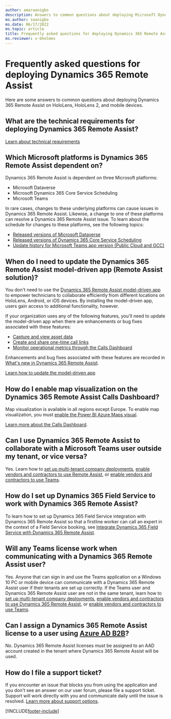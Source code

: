 ```yaml
---
author: amaraanigbo
description: Answers to common questions about deploying Microsoft Dynamics 365 Remote Assist.
ms.author: soanigbo
ms.date: 06/17/2022
ms.topic: article
title: Frequently asked questions for deploying Dynamics 365 Remote Assist 
ms.reviewer: v-bholmes
---
```


# Frequently asked questions for deploying Dynamics 365 Remote Assist

Here are some answers to common questions about deploying Dynamics 365 Remote Assist on HoloLens, HoloLens 2, and mobile devices.

## What are the technical requirements for deploying Dynamics 365 Remote Assist?

[Learn about technical requirements](requirements.md)

## Which Microsoft platforms is Dynamics 365 Remote Assist dependent on?
 
Dynamics 365 Remote Assist is dependent on three Microsoft platforms:
 
- Microsoft Dataverse
- Microsoft Dynamics 365 Core Service Scheduling
- Microsoft Teams
 
In rare cases, changes to these underlying platforms can cause issues in Dynamics 365 Remote Assist. Likewise, a change to one of these platforms can resolve a Dynamics 365 Remote Assist issue. To learn about the schedule for changes to these platforms, see the following topics:

- [Released versions of Microsoft Dataverse](https://docs.microsoft.com/dynamics365/released-versions/microsoft-dataverse)
- [Released versions of Dynamics 365 Core Service Scheduling](https://docs.microsoft.com/dynamics365/released-versions/dynamics365-css)
- [Update history for Microsoft Teams app version (Public Cloud and GCC)](https://docs.microsoft.com/officeupdates/teams-app-versioning)

## When do I need to update the Dynamics 365 Remote Assist model-driven app (Remote Assist solution)?

You don't need to use the [Dynamics 365 Remote Assist model-driven app](ra-webapp-install.md) to empower technicians to collaborate efficiently from different locations on HoloLens, Android, or iOS devices. By installing the model-driven app, users gain access to additional functionality, however. 

If your organization uses any of the following features, you'll need to update the model-driven app when there are enhancements or bug fixes associated with these features: 

- [Capture and view asset data](asset-capture-overview.md)
- [Create and share one-time call links](one-time-call.md) 
- [Monitor operational metrics through the Calls Dashboard](calls-dashboard.md) 

Enhancements and bug fixes associated with these features are recorded in [What's new in Dynamics 365 Remote Assist](whats-new.md).

[Learn how to update the model-driven app](ra-webapp-install.md#update-the-model-driven-app-to-the-latest-version)

## How do I enable map visualization on the Dynamics 365 Remote Assist Calls Dashboard?

Map visualization is available in all regions except Europe. To enable map visualization, you must [enable the Power BI Azure Maps visual](/azure/azure-maps/power-bi-visual-manage-access#tenant-admin-options). 

[Learn more about the Calls Dashboard](calls-dashboard.md).

## Can I use Dynamics 365 Remote Assist to collaborate with a Microsoft Teams user outside my tenant, or vice versa?

Yes. Learn how to [set up multi-tenant company deployments](multi-tenant-deployment.md), [enable vendors and contractors to use Remote Assist](vendor-use-ra.md), or [enable vendors and contractors to use Teams](vendor-use-teams.md).

## How do I set up Dynamics 365 Field Service to work with Dynamics 365 Remote Assist?

To learn how to set up Dynamics 365 Field Service integration with Dynamics 365 Remote Assist so that a firstline worker can call an expert in the context of a Field Service booking, see [Integrate Dynamics 365 Field Service with Dynamics 365 Remote Assist](troubleshoot-field-service.md).

## Will any Teams license work when communicating with a Dynamics 365 Remote Assist user?

Yes. Anyone that can sign in and use the Teams application on a Windows 10 PC or mobile device can communicate with a Dynamics 365 Remote Assist user if their tenants are set up correctly. If the Teams user and Dynamics 365 Remote Assist user are not in the same tenant, learn how to [set up multi-tenant company deployments](multi-tenant-deployment.md), [enable vendors and contractors to use Dynamics 365 Remote Assist](vendor-use-ra.md), or [enable vendors and contractors to use Teams](vendor-use-teams.md). 

## Can I assign a Dynamics 365 Remote Assist license to a user using [Azure AD B2B](/azure/active-directory/b2b/what-is-b2b)?

No.  Dynamics 365 Remote Assist licenses must be assigned to an AAD account created in the tenant where Dynamics 365 Remote Assist will be used.

## How do I file a support ticket?

If you encounter an issue that blocks you from using the application and you don't see an answer on our user forum, please file a support ticket. Support will work directly with you and communicate daily until the issue is resolved. [Learn more about support options](/dynamics365/get-started/support/).

[!INCLUDE[footer-include](../includes/footer-banner.md)]
